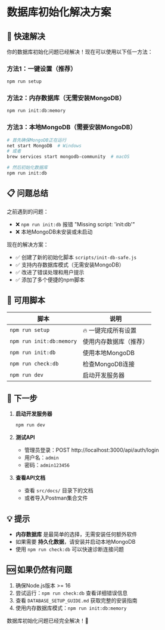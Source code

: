 # 数据库初始化解决方案

## 🚀 快速解决

你的数据库初始化问题已经解决！现在可以使用以下任一方法：

### 方法1：一键设置（推荐）
```bash
npm run setup
```

### 方法2：内存数据库（无需安装MongoDB）
```bash
npm run init:db:memory
```

### 方法3：本地MongoDB（需要安装MongoDB）
```bash
# 首先确保MongoDB正在运行
net start MongoDB  # Windows
# 或者
brew services start mongodb-community  # macOS

# 然后初始化数据库
npm run init:db
```

## 📋 问题总结

之前遇到的问题：
- ❌ `npm run init:db` 报错 "Missing script: 'init:db'"
- ❌ 本地MongoDB未安装或未启动

现在的解决方案：
- ✅ 创建了新的初始化脚本 `scripts/init-db-safe.js`
- ✅ 支持内存数据库模式（无需安装MongoDB）
- ✅ 改进了错误处理和用户提示
- ✅ 添加了多个便捷的npm脚本

## 🔧 可用脚本

| 脚本 | 说明 |
|------|------|
| `npm run setup` | 🔥 一键完成所有设置 |
| `npm run init:db:memory` | 使用内存数据库（推荐） |
| `npm run init:db` | 使用本地MongoDB |
| `npm run check:db` | 检查MongoDB连接 |
| `npm run dev` | 启动开发服务器 |

## 🎯 下一步

1. **启动开发服务器**
   ```bash
   npm run dev
   ```

2. **测试API**
   - 管理员登录：POST http://localhost:3000/api/auth/login
   - 用户名：`admin`
   - 密码：`admin123456`

3. **查看API文档**
   - 查看 `src/docs/` 目录下的文档
   - 或者导入Postman集合文件

## 💡 提示

- **内存数据库** 是最简单的选择，无需安装任何额外软件
- 如果需要 **持久化数据**，请安装并启动本地MongoDB
- 使用 `npm run check:db` 可以快速诊断连接问题

## 🆘 如果仍然有问题

1. 确保Node.js版本 >= 16
2. 尝试运行：`npm run check:db` 查看详细错误信息
3. 查看 `DATABASE_SETUP_GUIDE.md` 获取完整的安装指南
4. 使用内存数据库模式：`npm run init:db:memory`

数据库初始化问题已经完全解决！🎉